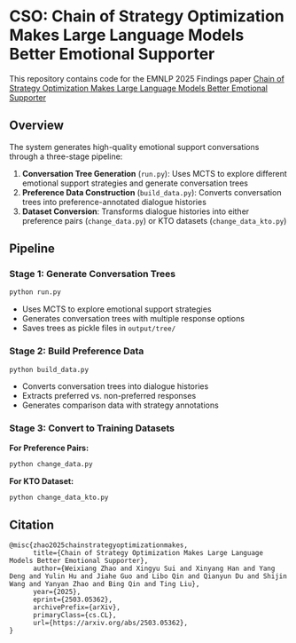 # CSO: Chain of Strategy Optimization Makes Large Language Models Better Emotional Supporter

This repository contains code for the EMNLP 2025 Findings paper [Chain of Strategy Optimization Makes Large Language Models Better Emotional Supporter](https://arxiv.org/abs/2503.05362)

## Overview

The system generates high-quality emotional support conversations through a three-stage pipeline:

1. **Conversation Tree Generation** (`run.py`): Uses MCTS to explore different emotional support strategies and generate conversation trees
2. **Preference Data Construction** (`build_data.py`): Converts conversation trees into preference-annotated dialogue histories
3. **Dataset Conversion**: Transforms dialogue histories into either preference pairs (`change_data.py`) or KTO datasets (`change_data_kto.py`)

## Pipeline

### Stage 1: Generate Conversation Trees
```bash
python run.py
```
- Uses MCTS to explore emotional support strategies
- Generates conversation trees with multiple response options
- Saves trees as pickle files in `output/tree/`

### Stage 2: Build Preference Data
```bash
python build_data.py
```
- Converts conversation trees into dialogue histories
- Extracts preferred vs. non-preferred responses
- Generates comparison data with strategy annotations

### Stage 3: Convert to Training Datasets

**For Preference Pairs:**
```bash
python change_data.py
```

**For KTO Dataset:**
```bash
python change_data_kto.py
```

## Citation
```
@misc{zhao2025chainstrategyoptimizationmakes,
      title={Chain of Strategy Optimization Makes Large Language Models Better Emotional Supporter}, 
      author={Weixiang Zhao and Xingyu Sui and Xinyang Han and Yang Deng and Yulin Hu and Jiahe Guo and Libo Qin and Qianyun Du and Shijin Wang and Yanyan Zhao and Bing Qin and Ting Liu},
      year={2025},
      eprint={2503.05362},
      archivePrefix={arXiv},
      primaryClass={cs.CL},
      url={https://arxiv.org/abs/2503.05362}, 
}
```
